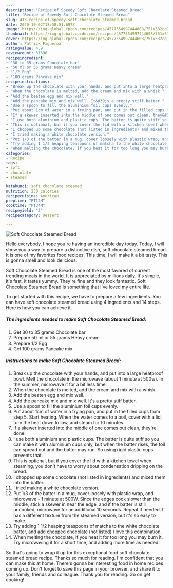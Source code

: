 ```yaml
---
description: "Recipe of Speedy Soft Chocolate Steamed Bread"
title: "Recipe of Speedy Soft Chocolate Steamed Bread"
slug: 413-recipe-of-speedy-soft-chocolate-steamed-bread
date: 2020-10-02T18:58:51.697Z
image: https://img-global.cpcdn.com/recipes/4577554997444608/751x532cq70/soft-chocolate-steamed-bread-recipe-main-photo.jpg
thumbnail: https://img-global.cpcdn.com/recipes/4577554997444608/751x532cq70/soft-chocolate-steamed-bread-recipe-main-photo.jpg
cover: https://img-global.cpcdn.com/recipes/4577554997444608/751x532cq70/soft-chocolate-steamed-bread-recipe-main-photo.jpg
author: Patrick Figueroa
ratingvalue: 4.9
reviewcount: 31696
recipeingredient:
- "30 to 35 grams Chocolate bar"
- "50 ml or 55 grams Heavy cream"
- "1/2 Egg"
- "100 grams Pancake mix"
recipeinstructions:
- "Break up the chocolate with your hands, and put into a large heatproof bowl. Melt the chocolate in the microwave (about 1 minute at 500w). In the summer, microwave it for a bit less time."
- "When the chocolate is melted, add the cream and mix with a whisk."
- "Add the beaten egg and mix well."
- "Add the pancake mix and mix well. It&#39;s a pretty stiff batter."
- "Use a spoon to fill the aluminium foil cups evenly."
- "Put about 1cm of water in a frying pan, and put in the filled cups from step 5. Start heating. When the water comes to a boil, cover with a lid, turn the heat down to low, and steam for 10 minutes."
- "If a skewer inserted into the middle of one comes out clean, they&#39;re done!"
- "I use both aluminium and plastic cups. The batter is quite stiff so you can make it with aluminium cups only, but when the batter rises, the foil can spread out and the batter may run. So using rigid plastic cups prevents that."
- "This is optional, but if you cover the lid with a kitchen towel when steaming, you don&#39;t have to worry about condensation dripping on the bread."
- "I chopped up some chocolate (not listed in ingredients) and mixed them into the batter."
- "I tried making a white chocolate version."
- "Put 1/3 of the batter in a mug, cover loosely with plastic wrap, and microwave - 1 minute at 500W. Since the edges cook slower than the middle, stick a skewer in near the edge, and if the batter is still uncooked, microwave for an additional 10 seconds. Repeat if needed. It has a different texture from the steamed version, but it&#39;s so easy to make."
- "Try adding 1 1/2 heaping teaspoons of matcha to the white chocolate batter, and add chopped chocolate (not listed) I love this combination."
- "When melting the chocolate, if you heat it for too long you may burn it. Try microwaving it for a short time, and adding more time as needed."
categories:
- Recipe
tags:
- soft
- chocolate
- steamed

katakunci: soft chocolate steamed 
nutrition: 250 calories
recipecuisine: American
preptime: "PT12M"
cooktime: "PT34M"
recipeyield: "2"
recipecategory: Dessert

---
```



![Soft Chocolate Steamed Bread](https://img-global.cpcdn.com/recipes/4577554997444608/751x532cq70/soft-chocolate-steamed-bread-recipe-main-photo.jpg)

Hello everybody, I hope you're having an incredible day today. Today, I will show you a way to prepare a distinctive dish, soft chocolate steamed bread. It is one of my favorites food recipes. This time, I will make it a bit tasty. This is gonna smell and look delicious.

Soft Chocolate Steamed Bread is one of the most favored of current trending meals in the world. It is appreciated by millions daily. It's simple, it's fast, it tastes yummy. They're fine and they look fantastic. Soft Chocolate Steamed Bread is something that I've loved my entire life.




To get started with this recipe, we have to prepare a few ingredients. You can have soft chocolate steamed bread using 4 ingredients and 14 steps. Here is how you can achieve it.

<!--inarticleads1-->

##### The ingredients needed to make Soft Chocolate Steamed Bread:

1. Get 30 to 35 grams Chocolate bar
1. Prepare 50 ml or 55 grams Heavy cream
1. Prepare 1/2 Egg
1. Get 100 grams Pancake mix




<!--inarticleads2-->

##### Instructions to make Soft Chocolate Steamed Bread:

1. Break up the chocolate with your hands, and put into a large heatproof bowl. Melt the chocolate in the microwave (about 1 minute at 500w). In the summer, microwave it for a bit less time.
1. When the chocolate is melted, add the cream and mix with a whisk.
1. Add the beaten egg and mix well.
1. Add the pancake mix and mix well. It&#39;s a pretty stiff batter.
1. Use a spoon to fill the aluminium foil cups evenly.
1. Put about 1cm of water in a frying pan, and put in the filled cups from step 5. Start heating. When the water comes to a boil, cover with a lid, turn the heat down to low, and steam for 10 minutes.
1. If a skewer inserted into the middle of one comes out clean, they&#39;re done!
1. I use both aluminium and plastic cups. The batter is quite stiff so you can make it with aluminium cups only, but when the batter rises, the foil can spread out and the batter may run. So using rigid plastic cups prevents that.
1. This is optional, but if you cover the lid with a kitchen towel when steaming, you don&#39;t have to worry about condensation dripping on the bread.
1. I chopped up some chocolate (not listed in ingredients) and mixed them into the batter.
1. I tried making a white chocolate version.
1. Put 1/3 of the batter in a mug, cover loosely with plastic wrap, and microwave - 1 minute at 500W. Since the edges cook slower than the middle, stick a skewer in near the edge, and if the batter is still uncooked, microwave for an additional 10 seconds. Repeat if needed. It has a different texture from the steamed version, but it&#39;s so easy to make.
1. Try adding 1 1/2 heaping teaspoons of matcha to the white chocolate batter, and add chopped chocolate (not listed) I love this combination.
1. When melting the chocolate, if you heat it for too long you may burn it. Try microwaving it for a short time, and adding more time as needed.




So that's going to wrap it up for this exceptional food soft chocolate steamed bread recipe. Thanks so much for reading. I'm confident that you can make this at home. There's gonna be interesting food in home recipes coming up. Don't forget to save this page in your browser, and share it to your family, friends and colleague. Thank you for reading. Go on get cooking!
